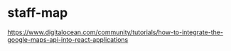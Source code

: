 # staff-map

https://www.digitalocean.com/community/tutorials/how-to-integrate-the-google-maps-api-into-react-applications
